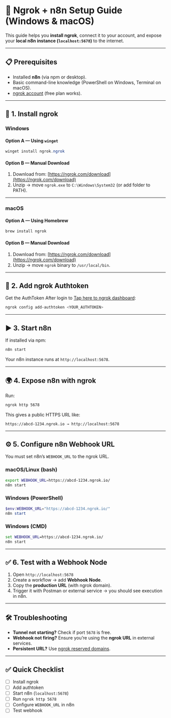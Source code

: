 # 🚀 Ngrok + n8n Setup Guide (Windows & macOS)

This guide helps you **install ngrok**, connect it to your account, and expose your **local n8n instance (`localhost:5678`)** to the internet.

---

## 📋 Prerequisites
- Installed **n8n** (via npm or desktop).
- Basic command-line knowledge (PowerShell on Windows, Terminal on macOS).
- [ngrok account](https://dashboard.ngrok.com/signup) (free plan works).

---

## 🔧 1. Install ngrok

### Windows
#### Option A — Using `winget`
```powershell
winget install ngrok.ngrok
```

#### Option B — Manual Download
1. Download from: [https://ngrok.com/download](https://ngrok.com/download)  
2. Unzip → move `ngrok.exe` to `C:\Windows\System32` (or add folder to PATH).

---

### macOS
#### Option A — Using Homebrew
```bash
brew install ngrok
```

#### Option B — Manual Download
1. Download from: [https://ngrok.com/download](https://ngrok.com/download)  
2. Unzip → move `ngrok` binary to `/usr/local/bin`.

---

## 🔑 2. Add ngrok Authtoken
Get the AuthToken 
After login to [Tap here to ngrok dashboard](https://dashboard.ngrok.com/get-started/your-authtoken):

```bash
ngrok config add-authtoken <YOUR_AUTHTOKEN>
```

---

## ▶️ 3. Start n8n

If installed via npm:
```bash
n8n start
```

Your n8n instance runs at `http://localhost:5678`.

---

## 🌍 4. Expose n8n with ngrok
Run:
```bash
ngrok http 5678
```

This gives a public HTTPS URL like:
```
https://abcd-1234.ngrok.io → http://localhost:5678
```

---

## ⚙️ 5. Configure n8n Webhook URL

You must set n8n’s `WEBHOOK_URL` to the ngrok URL.

### macOS/Linux (bash)
```bash
export WEBHOOK_URL=https://abcd-1234.ngrok.io/
n8n start
```

### Windows (PowerShell)
```powershell
$env:WEBHOOK_URL="https://abcd-1234.ngrok.io/"
n8n start
```

### Windows (CMD)
```cmd
set WEBHOOK_URL=https://abcd-1234.ngrok.io/
n8n start
```

---

## ✅ 6. Test with a Webhook Node
1. Open `http://localhost:5678`  
2. Create a workflow → add **Webhook Node**.  
3. Copy the **production URL** (with ngrok domain).  
4. Trigger it with Postman or external service → you should see execution in n8n.

---

## 🛠️ Troubleshooting
- **Tunnel not starting?** Check if port `5678` is free.  
- **Webhook not firing?** Ensure you’re using the **ngrok URL** in external services.  
- **Persistent URL?** Use [ngrok reserved domains](https://ngrok.com/docs/secure-tunnels/domains).  

---

## ✅ Quick Checklist
- [ ] Install ngrok  
- [ ] Add authtoken  
- [ ] Start n8n (`localhost:5678`)  
- [ ] Run `ngrok http 5678`  
- [ ] Configure `WEBHOOK_URL` in n8n  
- [ ] Test webhook  

